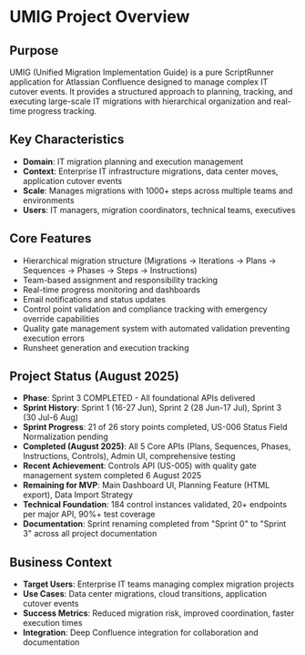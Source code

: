 # UMIG Project Overview

## Purpose
UMIG (Unified Migration Implementation Guide) is a pure ScriptRunner application for Atlassian Confluence designed to manage complex IT cutover events. It provides a structured approach to planning, tracking, and executing large-scale IT migrations with hierarchical organization and real-time progress tracking.

## Key Characteristics
- **Domain**: IT migration planning and execution management
- **Context**: Enterprise IT infrastructure migrations, data center moves, application cutover events
- **Scale**: Manages migrations with 1000+ steps across multiple teams and environments
- **Users**: IT managers, migration coordinators, technical teams, executives

## Core Features
- Hierarchical migration structure (Migrations → Iterations → Plans → Sequences → Phases → Steps → Instructions)
- Team-based assignment and responsibility tracking
- Real-time progress monitoring and dashboards
- Email notifications and status updates
- Control point validation and compliance tracking with emergency override capabilities
- Quality gate management system with automated validation preventing execution errors
- Runsheet generation and execution tracking

## Project Status (August 2025)
- **Phase**: Sprint 3 COMPLETED - All foundational APIs delivered
- **Sprint History**: Sprint 1 (16-27 Jun), Sprint 2 (28 Jun-17 Jul), Sprint 3 (30 Jul-6 Aug)
- **Sprint Progress**: 21 of 26 story points completed, US-006 Status Field Normalization pending
- **Completed (August 2025)**: All 5 Core APIs (Plans, Sequences, Phases, Instructions, Controls), Admin UI, comprehensive testing
- **Recent Achievement**: Controls API (US-005) with quality gate management system completed 6 August 2025
- **Remaining for MVP**: Main Dashboard UI, Planning Feature (HTML export), Data Import Strategy
- **Technical Foundation**: 184 control instances validated, 20+ endpoints per major API, 90%+ test coverage
- **Documentation**: Sprint renaming completed from "Sprint 0" to "Sprint 3" across all project documentation

## Business Context
- **Target Users**: Enterprise IT teams managing complex migration projects
- **Use Cases**: Data center migrations, cloud transitions, application cutover events
- **Success Metrics**: Reduced migration risk, improved coordination, faster execution times
- **Integration**: Deep Confluence integration for collaboration and documentation